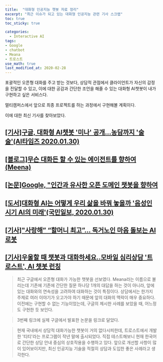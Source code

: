 ```yaml
---
title:  "대화형 인공지능 챗봇 자료 정리"
excerpt: "최근 이슈가 되고 있는 대화형 인공지능 관련 기사 스크랩"
toc: true
toc_sticky: true

categories:
  - Interactive AI
tags:
- Google
- chatbot
- Meana
- 트로스트
use_math: true
last_modified_at: 2020-02-28
---
```




포괄적인 오픈형 대화를 주고 받는 것보다, 상담적 관점에서 클라이언트가 자신의 감정을 전달할 수 있고, 이에 대한 공감과 간단한 조언을 해줄 수 있는  대화형 AI챗봇이 내가 구현하고 싶은 서비스다.



멀티캠퍼스에서 앞으로 최종 프로젝트를 하는 과정에서 구현해볼 계획이다.



이에 대한 최신 기사를 찾아보았다.



## [[기사]구글, 대화형 AI챗봇 '미나' 공개...농담까지 '술술'(AI타임즈 2020.01.30)](http://www.aitimes.com/news/articleView.html?idxno=125303)



## [[블로그]무슨 대화든 할 수 있는 에이전트를 향하여(Meena)](https://brunch.co.kr/@synabreu/35) 



## [[논문]Google, "인간과 유사한 오픈 도메인 챗봇을 향하여](https://arxiv.org/abs/2001.09977)



## [[도서]대화형 AI는 어떻게 우리 삶을 바꿔 놓을까 '음성인시기 AI의 미래'(국민일보, 2020.01.30)](http://m.kmib.co.kr/view.asp?arcid=0924120284#RedyAi)



## [[기사]"사랑해” “할머니 최고”… 독거노인 마음 돌보는 AI로봇](https://www.hankookilbo.com/News/Read/201908280602074788)



## [[기사]우울할 때 챗봇과 대화하세요..모바일 심리상담 '트로스트', AI 챗봇 런칭](https://www.dailysecu.com/news/articleView.html?idxno=79428)



> 최근 구글에서 오픈형 대화가 가능한 챗봇을 선보였다.  Meana라는 이름으로 불리는데 기존에 기존에 간단한 질문 하나당 1개의 대답을 하는 것이 아니라, 앞에 있는 대화와의 연속성을 고려하여 대화하는 것이 특징이다. 상담에서는 한가지 주제로 여러 이야기가 오고가야 하기 때문에 앞의 대화의 맥락이 매우 중요하다. 이전에는 구현할 수 없는 기능이었는데, 구글의 제시한 사례를 보았을 때, 어느정도 구현한 듯 보인다. 

> 3번째 링크에 실제 구글에서 발표한 논문을 링크로 달았다.

> 현재 국내에서 상담적 대화가능한 챗봇이 거의 없다시피한데, 트로스트에서 개발한 '티티'라는 프로그램이 작년 말에 출시되었다. 직접 테스트해보니 현재 한국어로 간단한 상담 안내 중심의 상호작용을 수행하고 있다. 앞으로 개선할 사항이 많이 있어보이지만, 최신 인공지능 기술을 적절히 상담과 도입한 좋은 사례라고 생각한다. 



 